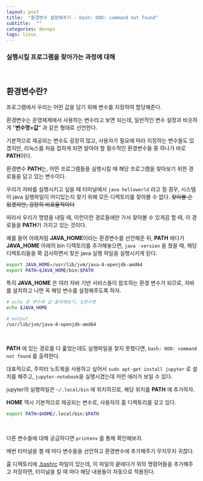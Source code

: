 ```yaml
---
layout: post
title:  "환경변수 설정해주기 - bash: OOO: command not found"
subtitle:  ""
categories: devops
tags: linux
---
```


### 실행시킬 프로그램을 찾아가는 과정에 대해

<br>

## 환경변수란?

프로그램에서 우리는 어떤 값을 담기 위해 변수를 지정하여 할당해준다.

환경변수는 운영체제에서 사용하는 변수라고 보면 되는데, 일반적인 변수 설정과 비슷하게 "**변수명=값**" 과 같은 형태로 선언한다.

기본적으로 제공되는 변수도 굉장히 많고, 사용자가 필요에 따라 지정하는 변수들도 있겠지만, 리눅스를 처음 접하게 되면 알아야 할 필수적인 환경변수들 중 하나가 바로 **PATH**이다.

환경변수 **PATH**는, 어떤 프로그램들을 실행시킬 때 해당 프로그램을 찾아보기 위한 경로들을 담고 있는 변수이다.

우리가 자바를 실행시키고 싶을 때 터미널에서 ```java helloworld``` 라고 칠 경우, 시스템이 java 실행파일이 어디있는지 찾기 위해 모든 디렉토리를 찾아볼 수 없다. ~~찾아볼 순 있겠지만, 굉장히 비효율적이다~~

따라서 우리가 명령을 내릴 때, 이런이런 경로들에만 가서 찾아볼 수 있게끔 할 때, 이 경로들을 **PATH**가 가지고 있는 것이다.

예를 들어 아래처럼 **JAVA_HOME**이라는 환경변수를 선언해준 뒤, **PATH** 에다가 **JAVA_HOME** 아래의 bin 디렉토리를 추가해놓으면, ```java -version``` 을 쳤을 때, 해당 디렉토리들을 쭉 검사하면서 찾은 java 실행 파일을 실행시키게 된다.
```bash
export JAVA_HOME=/usr/lib/jvm/java-8-openjdk-amd64
export PATH=$JAVA_HOME/bin:$PATH
```

특히 **JAVA_HOME** 은 여러 자바 기반 서비스들이 참조하는 환경 변수가 되므로, 자바를 설치하고 나면 꼭 해당 변수를 설정해주도록 하자.
```bash
# echo 로 변수의 값 출력해보기, $변수명
echo $JAVA_HOME

# output
/usr/lib/jvm/java-8-openjdk-amd64
```

<br>



**PATH** 에 있는 경로를 다 훑었는데도 실행파일을 찾지 못했다면, ```bash: OOO: command not found``` 를 출력한다.

대표적으로, 주피터 노트북을 사용하고 싶어서 ```sudo apt-get install jupyter``` 로 설치를 해주고, ```jupyter-notebook```을 실행시켰는데 저런 에러가 보일 수 있다.

jupyter의 실행파일은 ```~/.local/bin``` 에 위치하므로, 해당 위치를 **PATH** 에 추가하자.

**HOME** 역시 기본적으로 제공되는 변수로, 사용자의 홈 디렉토리를 갖고 있다.
```bash
export PATH=$HOME/.local/bin:$PATH
```

<br>



다른 변수들에 대해 궁금하다면 ```printenv``` 를 통해 확인해보자.

매번 터미널을 켤 때 마다 변수들을 선언하고 환경변수에 추가해주기 무지무지 귀찮다.

홈 디렉토리에 [.bashrc](https://bconfiden2.github.io/study/2021/08/06/bashrc/) 파일이 있는데, 이 파일의 끝에다가 위의 명령어들을 추가해주고 저장하면, 터미널을 킬 때 마다 해당 내용들이 자동으로 적용된다.
